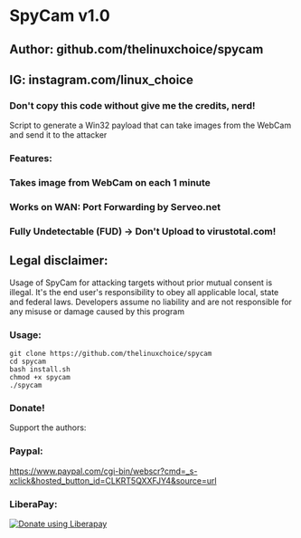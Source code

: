 # SpyCam v1.0
## Author: github.com/thelinuxchoice/spycam
## IG: instagram.com/linux_choice
### Don't copy this code without give me the credits, nerd! 

Script to generate a Win32 payload that can take images from the WebCam and send it to the attacker

### Features:
### Takes image from WebCam on each 1 minute
### Works on WAN: Port Forwarding by Serveo.net
### Fully Undetectable (FUD) -> Don't Upload to virustotal.com!

## Legal disclaimer:

Usage of SpyCam for attacking targets without prior mutual consent is illegal. It's the end user's responsibility to obey all applicable local, state and federal laws. Developers assume no liability and are not responsible for any misuse or damage caused by this program 

### Usage:
```
git clone https://github.com/thelinuxchoice/spycam
cd spycam
bash install.sh
chmod +x spycam
./spycam
```

### Donate!
Support the authors:
### Paypal:
https://www.paypal.com/cgi-bin/webscr?cmd=_s-xclick&hosted_button_id=CLKRT5QXXFJY4&source=url
### LiberaPay:
<noscript><a href="https://liberapay.com/thelinuxchoice/donate"><img alt="Donate using Liberapay" src="https://liberapay.com/assets/widgets/donate.svg"></a></noscript>
